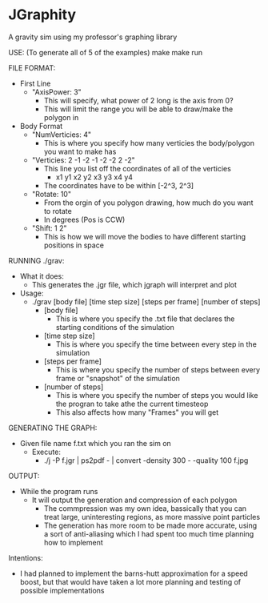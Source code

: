 # JGraphity
A gravity sim using my professor's graphing library

USE: (To generate all of 5 of the examples)
  make
  make run

FILE FORMAT:
  - First Line
      - "AxisPower: 3"
        - This will specify, what power of 2 long is the axis from 0?
        - This will limit the range you will be able to draw/make the polygon in
  - Body Format
      - "NumVerticies: 4"
        - This is where you specify how many verticies the body/polygon you want to make has
      - "Verticies: 2 -1 -2 -1 -2 -2 2 -2"
        - This line you list off the coordinates of all of the verticies
          - x1 y1 x2 y2 x3 y3 x4 y4
        - The coordinates have to be within [-2^3, 2^3]
      - "Rotate: 10"
        - From the orgin of you polygon drawing, how much do you want to rotate
        - In degrees (Pos is CCW)
      - "Shift: 1 2"
        - This is how we will move the bodies to have different starting positions in space
        
RUNNING ./grav:
  - What it does:
      - This generates the .jgr file, which jgraph will interpret and plot
  - Usage:
      - ./grav [body file] [time step size] [steps per frame] [number of steps]  
        -  [body file]
            - This is where you specify the .txt file that declares the starting conditions of the simulation
        -  [time step size]
            - This is where you specify the time between every step in the simulation
        -  [steps per frame]
            - This is where you specify the number of steps between every frame or "snapshot" of the simulation 
        -  [number of steps]
            - This is where you specify the number of steps you would like the progran to take athe the current timesteop
            - This also affects how many "Frames" you will get

GENERATING THE GRAPH:
- Given file name f.txt which you ran the sim on
  - Execute:
    - ./j -P f.jgr | ps2pdf - | convert -density 300 - -quality 100 f.jpg 

OUTPUT:
- While the program runs
    - It will output the generation and compression of each polygon
        - The commpression was my own idea, bassically that you can treat large, uninteresting regions, as more massive point particles
        - The generation has more room to be made more accurate, using a sort of anti-aliasing which I had spent too much time planning how to implement  

Intentions:
- I had planned to implement the barns-hutt approximation for a speed boost, but that would have taken a lot more planning and testing of possible implementations
